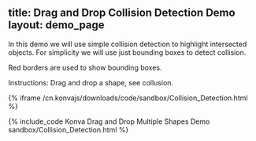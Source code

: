 title: Drag and Drop Collision Detection Demo
layout: demo_page
---

In this demo we will use simple collision detection to highlight intersected objects.
For simplicity we will use just bounding boxes to detect collision.

Red borders are used to show bounding boxes.

Instructions: Drag and drop a shape, see collusion.

{% iframe /cn.konvajs/downloads/code/sandbox/Collision_Detection.html %}

{% include_code Konva Drag and Drop Multiple Shapes Demo sandbox/Collision_Detection.html %}